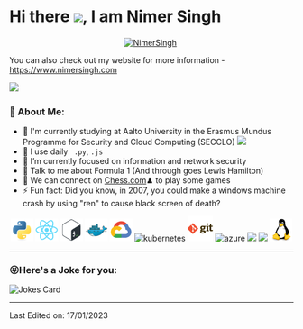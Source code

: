 # Hi there <img src="https://github.com/TheDudeThatCode/TheDudeThatCode/blob/master/Assets/Hi.gif" width="29px">, I am Nimer Singh
<p align="center">
<a href="https://www.linkedin.com/in/nimer-amol-singh/" target="blank"><img align="center" src="https://cdn.jsdelivr.net/npm/simple-icons@3.0.1/icons/linkedin.svg" alt="NimerSingh" height="20" width="20" /></a>&nbsp;
</p>

You can also check out my website for more information - https://www.nimersingh.com

![](https://camo.githubusercontent.com/992babdffd8c74a1502de375fbdf7e4d54773242/68747470733a2f2f6d656469612e67697068792e636f6d2f6d656469612f53576f536b4e36447854737a71494b4571762f67697068792e676966)

### 🤵 About Me:
- 🏦 I'm currently studying at Aalto University in the Erasmus Mundus Programme for Security and Cloud Computing (SECCLO) 
      <img src="https://media.giphy.com/media/WUlplcMpOCEmTGBtBW/giphy.gif" width="30">
- 🤔 I use daily ``` .py```, ```.js```
- 🌱 I’m currently focused on information and network security
- 💬 Talk to me about Formula 1 (And through goes Lewis Hamilton)
- 👯 We can connect on [Chess.com](https://www.chess.com/member/nasingh)♟ to play some games
- ⚡ Fun fact: Did you know, in 2007, you could make a windows machine crash by using "ren" to cause black screen of death?

<p align="center">
<img src="https://github.com/devicons/devicon/blob/master/icons/python/python-original.svg" alt="kubernetes" width="40" height="40"/>
<img src="https://github.com/devicons/devicon/blob/master/icons/react/react-original.svg" alt="kubernetes" width="40" height="40"/>
<img src="https://github.com/devicons/devicon/blob/master/icons/bash/bash-original.svg" alt="kubernetes" width="40" height="40"/>
<img src="https://github.com/devicons/devicon/blob/master/icons/docker/docker-original.svg" alt="kubernetes" width="40" height="40"/>
<img src="https://github.com/devicons/devicon/blob/master/icons/googlecloud/googlecloud-original.svg" alt="kubernetes" width="40" height="40"/>
<img src="https://www.vectorlogo.zone/logos/kubernetes/kubernetes-icon.svg" alt="kubernetes" width="40" height="40"/>
<img src="https://raw.githubusercontent.com/github/explore/80688e429a7d4ef2fca1e82350fe8e3517d3494d/topics/git/git.png" alt="GIT" width="45" height="45"/> 
<img src="https://www.vectorlogo.zone/logos/microsoft_azure/microsoft_azure-icon.svg" alt="azure" width="40" height="40"/> 
<img src="https://img.icons8.com/color/48/000000/html-5--v1.png"/> 
<img src="https://img.icons8.com/color/48/000000/css3.png"/> 
<img src="https://raw.githubusercontent.com/devicons/devicon/master/icons/linux/linux-original.svg" alt="linux" width="40" height="40"/>

</p>


---

### 😜Here's a Joke for you:
<img src="https://readme-jokes.vercel.app/api" alt="Jokes Card" />

----

Last Edited on: 17/01/2023
